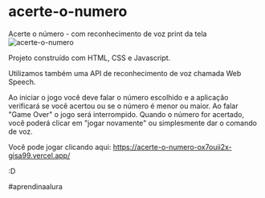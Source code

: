 # acerte-o-numero
Acerte o número - com reconhecimento de voz
print da tela![acerte-o-numero](https://github.com/Gisa99/acerte-o-numero/assets/88169633/16e0f643-de52-4cac-bf30-f4410a080605)

Projeto construído com HTML, CSS e Javascript.

Utilizamos também uma API de reconhecimento de voz chamada Web Speech. 

Ao iniciar o jogo você deve falar o número escolhido e a aplicação verificará se você acertou ou se o número é menor ou maior. 
Ao falar "Game Over" o jogo será interrompido.
Quando o número for acertado, você poderá clicar em "jogar novamente" ou simplesmente dar o comando de voz. 

Você pode jogar clicando aqui: https://acerte-o-numero-ox7ouii2x-gisa99.vercel.app/

:D

#aprendinaalura 
